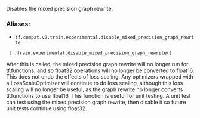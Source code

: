 Disables the mixed precision graph rewrite.
### Aliases:
- `tf.compat.v2.train.experimental.disable_mixed_precision_graph_rewrite`

```
 tf.train.experimental.disable_mixed_precision_graph_rewrite()
```
After this is called, the mixed precision graph rewrite will no longer run for tf.functions, and so float32 operations will no longer be converted to float16.
This does not undo the effects of loss scaling. Any optimizers wrapped with a LossScaleOptimizer will continue to do loss scaling, although this loss scaling will no longer be useful, as the graph rewrite no longer converts tf.functions to use float16.
This function is useful for unit testing. A unit test can test using the mixed precision graph rewrite, then disable it so future unit tests continue using float32.
